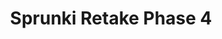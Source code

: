 ---
slug: sprunki-retake-phase-4-2127
title: Sprunki Retake Phase 4
description: "Sprunki Retake Phase 4 is an exciting online game. Play for free directly in your browser!"
icon: /images/popular_mods/Sprunki Retake Phase 4.png
url: https://wowtbc.net/sprunkin/retake-phase4/index.html
previewImage: /images/popular_mods/Sprunki Retake Phase 4.png
type: popular mods

# SEO配置
seo:
  title: "Sprunki Retake Phase 4 - Play Free Online Game | Fun Browser Games"
  description: "Sprunki Retake Phase 4 - Play this fun online game for free in your browser. No download required!"
  ogImage: "/images/popular_mods/Sprunki Retake Phase 4.png"
  keywords: "sprunki-retake-phase-4-2127, online game, browser game, free game, popular mods game, play online"

videoUrls:
  - https://www.youtube.com/embed/example1
  - https://www.youtube.com/embed/example2

whyPlay:
  title: "Why Play Sprunki Retake Phase 4?"
  items:
    - "Immersive Gameplay: Sprunki Retake Phase 4 offers an engaging and immersive gaming experience that will keep you entertained for hours"
    - "Challenging Levels: Test your skills with increasingly difficult challenges and obstacles"
    - "Beautiful Graphics: Enjoy stunning visuals and smooth animations that bring the game world to life"
    - "Regular Updates: New content and features are added regularly to keep the game fresh and exciting"
    - "Free to Play: Experience all the fun without spending a penny"
    - "Community Features: Connect with other players, share strategies, and compete for high scores"
    - "Cross-Platform: Play on any device with a web browser, no downloads required"

features:
  title: "Key Features of Sprunki Retake Phase 4"
  image: "/images/popular_mods/Sprunki Retake Phase 4.png"
  items:
    - "Intuitive Controls: Easy to learn controls make Sprunki Retake Phase 4 accessible for players of all skill levels"
    - "Multiple Game Modes: Enjoy various gameplay options that provide different challenges and experiences"
    - "Character Customization: Personalize your gaming experience with unique characters and items"
    - "Achievement System: Complete special tasks to earn rewards and recognition"
    - "Leaderboards: Compete with players worldwide and see who can achieve the highest scores"

characteristics:
  title: "Game Characteristics"
  image: "/images/popular_mods/Sprunki Retake Phase 4.png"
  items:
    - "Genre: Popular mods game with elements of strategy and skill"
    - "Difficulty: Suitable for both casual gamers and those seeking a challenge"
    - "Play Time: Quick sessions or extended gameplay, depending on your preference"
    - "Art Style: Vibrant and engaging visuals that enhance the gaming experience"
    - "Sound Design: Immersive audio that complements the gameplay perfectly"

info: "Sprunki Retake Phase 4 is an exciting online game that offers players a unique and engaging gaming experience. With its intuitive controls, stunning visuals, and challenging gameplay, Sprunki Retake Phase 4 provides hours of entertainment for players of all ages and skill levels. Whether you're looking for a quick gaming session during a break or an extended play session, Sprunki Retake Phase 4 delivers an immersive experience that will keep you coming back for more. The game features multiple levels of increasing difficulty, ensuring that players are constantly challenged as they progress. With regular updates adding new content and features, Sprunki Retake Phase 4 remains fresh and exciting, providing endless entertainment options for its growing community of players."

howToPlayIntro: "Welcome to Sprunki Retake Phase 4! This guide will walk you through the basics and help you master the game. Whether you're a beginner or looking to improve your skills, these tips and instructions will enhance your gaming experience."

howToPlaySteps:
  - title: "Getting Started"
    description: "Begin your Sprunki Retake Phase 4 adventure by familiarizing yourself with the controls. Use your keyboard or mouse to navigate through the game interface. The tutorial will guide you through the basic mechanics and help you understand the objectives."
  - title: "Understanding the Objectives"
    description: "In Sprunki Retake Phase 4, your main goal is to progress through levels by completing specific objectives. Each level presents unique challenges that require different strategies and approaches."
  - title: "Mastering the Controls"
    description: "Practice using the controls to improve your precision and reaction time. Sprunki Retake Phase 4 requires quick reflexes and strategic thinking to overcome obstacles and defeat opponents."
  - title: "Utilizing Power-ups"
    description: "Collect power-ups throughout the game to enhance your abilities and overcome difficult challenges. Each power-up offers unique advantages that can be crucial for success."
  - title: "Developing Strategies"
    description: "As you progress in Sprunki Retake Phase 4, develop effective strategies for different scenarios. Analyze patterns, anticipate challenges, and adapt your approach to maximize your performance."

faq:
  title: "Frequently Asked Questions about Sprunki Retake Phase 4"
  items:
    - question: "Is Sprunki Retake Phase 4 free to play?"
      answer: "Yes, Sprunki Retake Phase 4 is completely free to play directly in your web browser. No downloads or purchases are required to enjoy the full game experience."
    - question: "Can I play Sprunki Retake Phase 4 on mobile devices?"
      answer: "Yes, Sprunki Retake Phase 4 is optimized for both desktop and mobile play. You can enjoy the game on any device with a web browser and internet connection."
    - question: "Are there any in-game purchases?"
      answer: "While Sprunki Retake Phase 4 is free to play, there may be optional in-game purchases available for cosmetic items or additional features that don't affect core gameplay."
    - question: "How often is Sprunki Retake Phase 4 updated?"
      answer: "The developers regularly update Sprunki Retake Phase 4 with new content, features, and improvements based on player feedback and game performance."
    - question: "Can I play Sprunki Retake Phase 4 offline?"
      answer: "Currently, Sprunki Retake Phase 4 requires an internet connection to play as it's a browser-based online game."
    - question: "Is Sprunki Retake Phase 4 suitable for children?"
      answer: "Yes, Sprunki Retake Phase 4 is designed to be family-friendly and suitable for players of all ages."
    - question: "How do I report bugs or issues?"
      answer: "If you encounter any problems while playing Sprunki Retake Phase 4, you can report them through the game's support page or contact the developers directly through their website."
    - question: "Still Have Questions?"
      answer: "If you have additional questions about Sprunki Retake Phase 4 that aren't covered in this FAQ, please visit our support center or contact our customer service team for assistance."
---